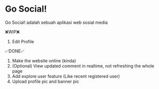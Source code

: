 # Go Social!

Go Social! adalah sebuah aplikasi web sosial media

❌WIP❌

1. Edit Profile

✅DONE✅

1. Make the website online (kinda)
2. (Optional) View updated comment in realtime, not refreshing the whole page
3. Add explore user feature (Like recent registered user)
4. Upload profile pic and banner pic
